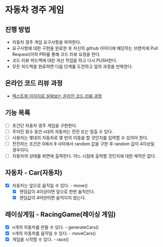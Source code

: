 # 자동차 경주 게임
## 진행 방법
* 자동차 경주 게임 요구사항을 파악한다.
* 요구사항에 대한 구현을 완료한 후 자신의 github 아이디에 해당하는 브랜치에 Pull Request(이하 PR)를 통해 코드 리뷰 요청을 한다.
* 코드 리뷰 피드백에 대한 개선 작업을 하고 다시 PUSH한다.
* 모든 피드백을 완료하면 다음 단계를 도전하고 앞의 과정을 반복한다.

## 온라인 코드 리뷰 과정
* [텍스트와 이미지로 살펴보는 온라인 코드 리뷰 과정](https://github.com/next-step/nextstep-docs/tree/master/codereview)

## 기능 목록

* [ ] 초간단 자동차 경주 게임을 구현한다.
* [ ] 주어진 횟수 동안 n대의 자동차는 전진 또는 멈출 수 있다.
* [ ] 사용자는 몇대의 자동차로 몇 번의 이동을 할 것인지를 입력할 수 있어야 한다.
* [ ] 전진하는 조건은 0에서 9 사이에서 random 값을 구한 후 random 값이 4이상일 경우이다.
* [ ] 자동차의 상태를 화면에 출력한다. 어느 시점에 출력할 것인지에 대한 제약은 없다.

## 자동차 - Car(자동차)
* [X] 자동차는 앞으로 움직일 수 있다. - move()
  * [X] 랜덤값이 4이상이면 앞으로 한번 움직인다.
  * [X] 랜덤값이 4미만이면 움직이지 않는다.

## 레이싱게임 - RacingGame(레이싱 게임)
* [X] n개의 자동차를 만들 수 있다. - generateCars()
* [X] n개의 자동차를 움직일 수 있다. - moveCars()
* [X] 게임을 시작할 수 있다. - race()

